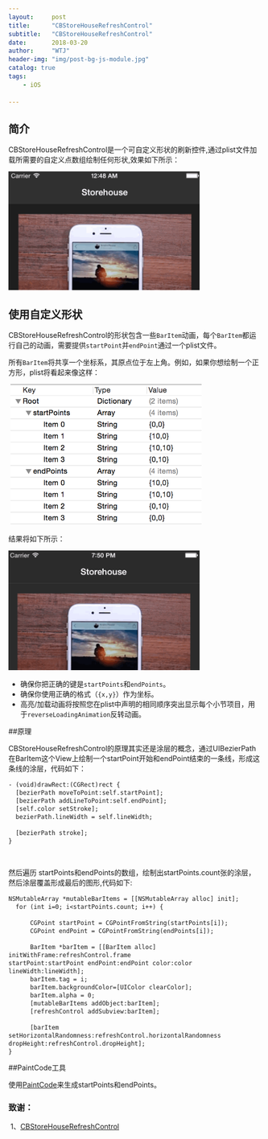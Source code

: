 ```yaml
---
layout:     post
title:      "CBStoreHouseRefreshControl"
subtitle:   "CBStoreHouseRefreshControl"
date:       2018-03-20
author:     "WTJ"
header-img: "img/post-bg-js-module.jpg"
catalog: true
tags:
    - iOS

---
```


## 简介

​	CBStoreHouseRefreshControl是一个可自定义形状的刷新控件,通过plist文件加载所需要的自定义点数组绘制任何形状,效果如下所示：

<div>
    <img class="shadow" src="/img/in-post/CBStoreHouseRefreshControl1.gif" width="380">
</div>

## 使用自定义形状

​	CBStoreHouseRefreshControl的形状包含一些`BarItem`动画，每个`BarItem`都运行自己的动画，需要提供`startPoint`并`endPoint`通过一个plist文件。

所有`BarItem`将共享一个坐标系，其原点位于左上角。例如，如果你想绘制一个正方形，plist将看起来像这样：

<div>

​   <img class="shadow" src="/img/in-post/square.png" width="380">

</div>


结果将如下所示：

<div>
    <img class="shadow" src="/img/in-post/square.gif" width="380">
​</div>

- 确保你把正确的键是`startPoints`和`endPoints`。
- 确保你使用正确的格式（`{x,y}`）作为坐标。
- 高亮/加载动画将按照您在plist中声明的相同顺序突出显示每个小节项目，用于`reverseLoadingAnimation`反转动画。

##原理

CBStoreHouseRefreshControl的原理其实还是涂层的概念，通过UIBezierPath在BarItem这个View上绘制一个startPoint开始和endPoint结束的一条线，形成这条线的涂层，代码如下：

  ```
- (void)drawRect:(CGRect)rect {
	[bezierPath moveToPoint:self.startPoint];
    [bezierPath addLineToPoint:self.endPoint];
    [self.color setStroke];
    bezierPath.lineWidth = self.lineWidth;
    
    [bezierPath stroke];
}

  ```

​    

然后遍历 startPoints和endPoints的数组，绘制出startPoints.count张的涂层，然后涂层覆盖形成最后的图形,代码如下:

  ```
 NSMutableArray *mutableBarItems = [[NSMutableArray alloc] init];
    for (int i=0; i<startPoints.count; i++) {
        
        CGPoint startPoint = CGPointFromString(startPoints[i]);
        CGPoint endPoint = CGPointFromString(endPoints[i]);

        BarItem *barItem = [[BarItem alloc] initWithFrame:refreshControl.frame 					startPoint:startPoint endPoint:endPoint color:color lineWidth:lineWidth];
        barItem.tag = i;
        barItem.backgroundColor=[UIColor clearColor];
        barItem.alpha = 0;
        [mutableBarItems addObject:barItem];
        [refreshControl addSubview:barItem];
        
        [barItem setHorizontalRandomness:refreshControl.horizontalRandomness 					dropHeight:refreshControl.dropHeight];
 }
  ```

  

##PaintCode工具

使用[PaintCode](http://www.paintcodeapp.com/)来生成startPoints和endPoints。

### 致谢：

​	1、[CBStoreHouseRefreshControl](https://github.com/coolbeet/CBStoreHouseRefreshControl)

